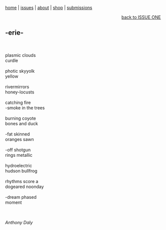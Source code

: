 [home](index.md) | [issues](issues.md) | [about](about.md) | [shop](shop.md)  |  [submissions](submit.md)

<div align="right">
  <a href="issueone.html">back to ISSUE ONE</a>
</div>

## -erie-
<br>
<br>
plasmic clouds <br>
curdle <br>
<br>
photic skyyolk <br>
yellow <br>
<br>
rivermirrors <br>
honey-locusts <br>
<br>
catching fire <br>
-smoke in the trees <br>
<br>
burning coyote <br>
bones and duck <br>
<br>
-fat skinned <br>
oranges sawn <br>
<br>
-off shotgun <br>
rings metallic <br>
<br>
hydroelectric <br>
hudson bullfrog <br>
<br>
rhythms score a <br>
dogeared noonday <br>
<br>
-dream phased <br>
moment <br>
<br>
<br>

*Anthony Daly*
